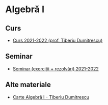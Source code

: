 # Algebră I

## Curs

- [Curs 2021-2022 (prof. Tiberiu Dumitrescu)](https://drive.google.com/drive/folders/1yk5xQiDcvMtHCJbIfDFHkQ1eUNeX7MFz?usp=sharing)

## Seminar

- [Seminar (exerciții + rezolvări) 2021-2022](https://drive.google.com/drive/folders/1pPzxKp7GaBWuto-Tp9UxIWsCyQ0WtGgc?usp=sharing)

## Alte materiale

- [Carte Algebră I - Tiberiu Dumitrescu](https://onedrive.live.com/?authkey=%21ACfZ3uItRFEPUx8&cid=A2935140F979ECCB&id=A2935140F979ECCB%211367&parId=A2935140F979ECCB%211360&o=OneUp)
